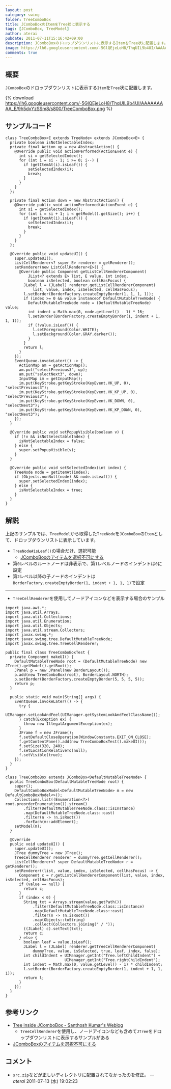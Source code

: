```yaml
---
layout: post
category: swing
folder: TreeComboBox
title: JComboBoxのItemをTree状に表示する
tags: [JComboBox, TreeModel]
author: aterai
pubdate: 2011-07-11T15:16:42+09:00
description: JComboBoxのドロップダウンリストに表示するItemをTree状に配置します。
image: https://lh6.googleusercontent.com/-5GlQEjeLoH8/ThqUIL9b4UI/AAAAAAAAA_E/9h5dxYzSSm8/s800/TreeComboBox.png
comments: true
---
```

## 概要
`JComboBox`のドロップダウンリストに表示する`Item`を`Tree`状に配置します。

{% download https://lh6.googleusercontent.com/-5GlQEjeLoH8/ThqUIL9b4UI/AAAAAAAAA_E/9h5dxYzSSm8/s800/TreeComboBox.png %}

## サンプルコード
<pre class="prettyprint"><code>class TreeComboBox&lt;E extends TreeNode&gt; extends JComboBox&lt;E&gt; {
  private boolean isNotSelectableIndex;
  private final Action up = new AbstractAction() {
    @Override public void actionPerformed(ActionEvent e) {
      int si = getSelectedIndex();
      for (int i = si - 1; i &gt;= 0; i--) {
        if (getItemAt(i).isLeaf()) {
          setSelectedIndex(i);
          break;
        }
      }
    }
  };

  private final Action down = new AbstractAction() {
    @Override public void actionPerformed(ActionEvent e) {
      int si = getSelectedIndex();
      for (int i = si + 1; i &lt; getModel().getSize(); i++) {
        if (getItemAt(i).isLeaf()) {
          setSelectedIndex(i);
          break;
        }
      }
    }
  };

  @Override public void updateUI() {
    super.updateUI();
    ListCellRenderer&lt;? super E&gt; renderer = getRenderer();
    setRenderer(new ListCellRenderer&lt;E&gt;() {
      @Override public Component getListCellRendererComponent(
          JList&lt;? extends E&gt; list, E value, int index,
          boolean isSelected, boolean cellHasFocus) {
        JLabel l = (JLabel) renderer.getListCellRendererComponent(
            list, value, index, isSelected, cellHasFocus);
        l.setBorder(BorderFactory.createEmptyBorder(1, 1, 1, 1));
        if (index &gt;= 0 &amp;&amp; value instanceof DefaultMutableTreeNode) {
          DefaultMutableTreeNode node = (DefaultMutableTreeNode) value;
          int indent = Math.max(0, node.getLevel() - 1) * 16;
          l.setBorder(BorderFactory.createEmptyBorder(1, indent + 1, 1, 1));
          if (!value.isLeaf()) {
            l.setForeground(Color.WHITE);
            l.setBackground(Color.GRAY.darker());
          }
        }
        return l;
      }
    });
    EventQueue.invokeLater(() -&gt; {
      ActionMap am = getActionMap();
      am.put("selectPrevious3", up);
      am.put("selectNext3", down);
      InputMap im = getInputMap();
      im.put(KeyStroke.getKeyStroke(KeyEvent.VK_UP, 0), "selectPrevious3");
      im.put(KeyStroke.getKeyStroke(KeyEvent.VK_KP_UP, 0), "selectPrevious3");
      im.put(KeyStroke.getKeyStroke(KeyEvent.VK_DOWN, 0), "selectNext3");
      im.put(KeyStroke.getKeyStroke(KeyEvent.VK_KP_DOWN, 0), "selectNext3");
    });
  }

  @Override public void setPopupVisible(boolean v) {
    if (!v &amp;&amp; isNotSelectableIndex) {
      isNotSelectableIndex = false;
    } else {
      super.setPopupVisible(v);
    }
  }

  @Override public void setSelectedIndex(int index) {
    TreeNode node = getItemAt(index);
    if (Objects.nonNull(node) &amp;&amp; node.isLeaf()) {
      super.setSelectedIndex(index);
    } else {
      isNotSelectableIndex = true;
    }
  }
}
</code></pre>

## 解説
上記のサンプルでは、`TreeModel`から取得した`TreeNode`を`JComboBox`の`Item`として、ドロップダウンリストに表示しています。

- `TreeNode#isLeaf()`の場合だけ、選択可能
    - [JComboBoxのアイテムを選択不可にする](https://ateraimemo.com/Swing/DisableItemComboBox.html)
- 第`0`レベルのルートノードは非表示で、第`1`レベルノードのインデントは`0`に設定
- 第`2`レベル以降の子ノードのインデントは`BorderFactory.createEmptyBorder(1, indent + 1, 1, 1)`で設定

<!-- dummy comment line for breaking list -->

- - - -
- `TreeCellRenderer`を使用してノードアイコンなどを表示する場合のサンプル

<!-- dummy comment line for breaking list -->

<pre class="prettyprint"><code>import java.awt.*;
import java.util.Arrays;
import java.util.Collections;
import java.util.Enumeration;
import java.util.Objects;
import java.util.stream.Collectors;
import javax.swing.*;
import javax.swing.tree.DefaultMutableTreeNode;
import javax.swing.tree.TreeCellRenderer;

public final class TreeComboBoxTest {
  private Component makeUI() {
    DefaultMutableTreeNode root = (DefaultMutableTreeNode) new JTree().getModel().getRoot();
    JPanel p = new JPanel(new BorderLayout());
    p.add(new TreeComboBox(root), BorderLayout.NORTH);
    p.setBorder(BorderFactory.createEmptyBorder(5, 5, 5, 5));
    return p;
  }

  public static void main(String[] args) {
    EventQueue.invokeLater(() -&gt; {
      try {
        UIManager.setLookAndFeel(UIManager.getSystemLookAndFeelClassName());
      } catch(Exception ex) {
        throw new IllegalArgumentException(ex);
      }
      JFrame f = new JFrame();
      f.setDefaultCloseOperation(WindowConstants.EXIT_ON_CLOSE);
      f.getContentPane().add(new TreeComboBoxTest().makeUI());
      f.setSize(320, 240);
      f.setLocationRelativeTo(null);
      f.setVisible(true);
    });
  }
}

class TreeComboBox extends JComboBox&lt;DefaultMutableTreeNode&gt; {
  public TreeComboBox(DefaultMutableTreeNode root) {
    super();
    DefaultComboBoxModel&lt;DefaultMutableTreeNode&gt; m = new DefaultComboBoxModel&lt;&gt;();
    Collections.list((Enumeration&lt;?&gt;) root.preorderEnumeration()).stream()
        .filter(DefaultMutableTreeNode.class::isInstance)
        .map(DefaultMutableTreeNode.class::cast)
        .filter(n -&gt; !n.isRoot())
        .forEach(m::addElement);
    setModel(m);
  }

  @Override
  public void updateUI() {
    super.updateUI();
    JTree dummyTree = new JTree();
    TreeCellRenderer renderer = dummyTree.getCellRenderer();
    ListCellRenderer&lt;? super DefaultMutableTreeNode&gt; r = getRenderer();
    setRenderer((list, value, index, isSelected, cellHasFocus) -&gt; {
      Component c = r.getListCellRendererComponent(list, value, index, isSelected, cellHasFocus);
      if (value == null) {
        return c;
      }
      if (index &lt; 0) {
        String txt = Arrays.stream(value.getPath())
            .filter(DefaultMutableTreeNode.class::isInstance)
            .map(DefaultMutableTreeNode.class::cast)
            .filter(n -&gt; !n.isRoot())
            .map(Objects::toString)
            .collect(Collectors.joining(" / "));
        ((JLabel) c).setText(txt);
        return c;
      } else {
        boolean leaf = value.isLeaf();
        JLabel l = (JLabel) renderer.getTreeCellRendererComponent(
            dummyTree, value, isSelected, true, leaf, index, false);
        int childIndent = UIManager.getInt("Tree.leftChildIndent") +
                          UIManager.getInt("Tree.rightChildIndent");
        int indent = Math.max(0, value.getLevel() - 1) * childIndent;
        l.setBorder(BorderFactory.createEmptyBorder(1, indent + 1, 1, 1));
        return l;
      }
    });
  }
}
</code></pre>

## 参考リンク
- [Tree inside JComboBox - Santhosh Kumar's Weblog](http://www.jroller.com/santhosh/entry/tree_inside_jcombobox)
    - `TreeCellRenderer`を使用し、ノードアイコンなども含めて`JTree`をドロップダウンリストに表示するサンプルがある
- [JComboBoxのアイテムを選択不可にする](https://ateraimemo.com/Swing/DisableItemComboBox.html)

<!-- dummy comment line for breaking list -->

## コメント
- `src.zip`などが正しいディレクトリに配置されてなかったのを修正。 -- *aterai* 2011-07-13 (水) 19:02:23

<!-- dummy comment line for breaking list -->
